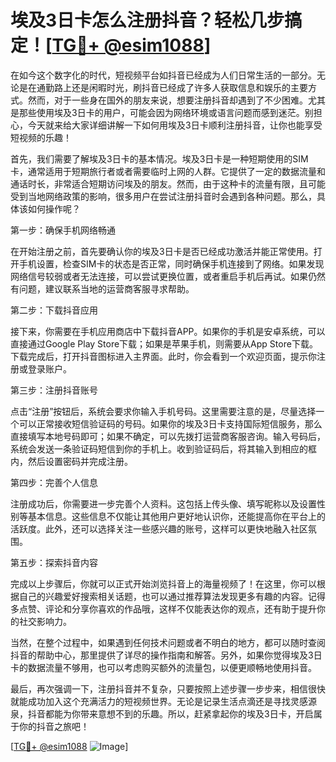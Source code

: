 # 埃及3日卡怎么注册抖音？轻松几步搞定！[[TG💪+ @esim1088](https://t.me/s/esim1088)]

在如今这个数字化的时代，短视频平台如抖音已经成为人们日常生活的一部分。无论是在通勤路上还是闲暇时光，刷抖音已经成了许多人获取信息和娱乐的主要方式。然而，对于一些身在国外的朋友来说，想要注册抖音却遇到了不少困难。尤其是那些使用埃及3日卡的用户，可能会因为网络环境或语言问题而感到迷茫。别担心，今天就来给大家详细讲解一下如何用埃及3日卡顺利注册抖音，让你也能享受短视频的乐趣！

首先，我们需要了解埃及3日卡的基本情况。埃及3日卡是一种短期使用的SIM卡，通常适用于短期旅行者或者需要临时上网的人群。它提供了一定的数据流量和通话时长，非常适合短期访问埃及的朋友。然而，由于这种卡的流量有限，且可能受到当地网络政策的影响，很多用户在尝试注册抖音时会遇到各种问题。那么，具体该如何操作呢？

第一步：确保手机网络畅通

在开始注册之前，首先要确认你的埃及3日卡是否已经成功激活并能正常使用。打开手机设置，检查SIM卡的状态是否正常，同时确保手机连接到了网络。如果发现网络信号较弱或者无法连接，可以尝试更换位置，或者重启手机后再试。如果仍然有问题，建议联系当地的运营商客服寻求帮助。

第二步：下载抖音应用

接下来，你需要在手机应用商店中下载抖音APP。如果你的手机是安卓系统，可以直接通过Google Play Store下载；如果是苹果手机，则需要从App Store下载。下载完成后，打开抖音图标进入主界面。此时，你会看到一个欢迎页面，提示你注册或登录账户。

第三步：注册抖音账号

点击“注册”按钮后，系统会要求你输入手机号码。这里需要注意的是，尽量选择一个可以正常接收短信验证码的号码。如果你的埃及3日卡支持国际短信服务，那么直接填写本地号码即可；如果不确定，可以先拨打运营商客服咨询。输入号码后，系统会发送一条验证码短信到你的手机上。收到验证码后，将其输入到相应的框内，然后设置密码并完成注册。

第四步：完善个人信息

注册成功后，你需要进一步完善个人资料。这包括上传头像、填写昵称以及设置性别等基本信息。这些信息不仅能让其他用户更好地认识你，还能提高你在平台上的活跃度。此外，还可以选择关注一些感兴趣的账号，这样可以更快地融入社区氛围。

第五步：探索抖音内容

完成以上步骤后，你就可以正式开始浏览抖音上的海量视频了！在这里，你可以根据自己的兴趣爱好搜索相关话题，也可以通过推荐算法发现更多有趣的内容。记得多点赞、评论和分享你喜欢的作品哦，这样不仅能表达你的观点，还有助于提升你的社交影响力。

当然，在整个过程中，如果遇到任何技术问题或者不明白的地方，都可以随时查阅抖音的帮助中心，那里提供了详尽的操作指南和解答。另外，如果你觉得埃及3日卡的数据流量不够用，也可以考虑购买额外的流量包，以便更顺畅地使用抖音。

最后，再次强调一下，注册抖音并不复杂，只要按照上述步骤一步步来，相信很快就能成功加入这个充满活力的短视频世界。无论是记录生活点滴还是寻找灵感源泉，抖音都能为你带来意想不到的乐趣。所以，赶紧拿起你的埃及3日卡，开启属于你的抖音之旅吧！

[[TG💪+ @esim1088](https://t.me/s/esim1088) ![Image](https://i.postimg.cc/4NQfJmqS/Snipaste-2025-05-13-00-14-12.png)]